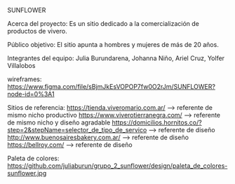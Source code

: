 SUNFLOWER

Acerca del proyecto: Es un sitio dedicado a la comercialización de productos de vivero. 

Público objetivo: El sitio apunta a hombres y mujeres de más de 20 años.

Integrantes del equipo:
Julia Burundarena,
Johanna Niño,
Ariel Cruz,
Yolfer Villalobos

wireframes: https://www.figma.com/file/sBjmJkEsVOPOP7fw0O2rJm/SUNFLOWER?node-id=0%3A1


Sitios de referencia:
https://tienda.viveromario.com.ar/ --> referente de mismo nicho productivo
https://www.viverotierranegra.com/ --> referente de mismo nicho y diseño agradable
https://domicilios.hornitos.co/?step=2&stepName=selector_de_tipo_de_servico --> referente de diseño
http://www.buenosairesbakery.com.ar/ --> referente de diseño
https://bellroy.com/ --> referente de diseño

Paleta de colores: https://github.com/juliaburun/grupo_2_sunflower/design/paleta_de_colores-sunflower.jpg
